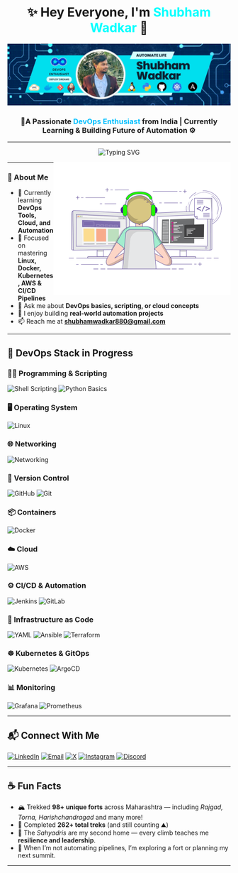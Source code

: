 <h1 align="center">✨ Hey Everyone, I'm <span style="color:#00FFFF;">Shubham Wadkar</span> 👋</h1>

<div align="center">
  <img src="https://github.com/ShubhamWadkar12/ShubhamWadkar12/blob/main/banner.jpg" alt="Shubham Wadkar Banner">
</div>

<h3 align="center">🚀A Passionate <span style="color:#00BFFF;">DevOps Enthusiast</span> from India | Currently Learning & Building Future of Automation ⚙️</h3>

---

<p align="center">
  <img src="https://readme-typing-svg.herokuapp.com?font=Fira+Code&size=25&duration=3000&pause=1000&color=00CFFF&center=true&vCenter=true&width=600&lines=Automate+Life+⚙️;Deploy+Dreams+🚀;Keep+Learning,+Keep+Building+💻" alt="Typing SVG" />
</p>
<img align="right" alt="Coding" width="400" src="https://raw.githubusercontent.com/devSouvik/devSouvik/master/gif3.gif">




---

### 🌟 About Me  

- 🎯 Currently learning **DevOps Tools, Cloud, and Automation**  
- 🧠 Focused on mastering **Linux, Docker, Kubernetes, AWS & CI/CD Pipelines**  
- 💬 Ask me about **DevOps basics, scripting, or cloud concepts**  
- 🧩 I enjoy building **real-world automation projects**  
- 📫 Reach me at **shubhamwadkar880@gmail.com**  

---

## 🧰 DevOps Stack in Progress  

### 👨‍💻 Programming & Scripting  
![Shell Scripting](https://img.shields.io/badge/-Shell_Scripting-4EAA25?style=for-the-badge&logo=gnubash&logoColor=white)
![Python Basics](https://img.shields.io/badge/-Python_&_DS-3776AB?style=for-the-badge&logo=python&logoColor=white)

### 🖥️ Operating System  
![Linux](https://img.shields.io/badge/-Linux_For_DevOps-b58900?style=for-the-badge&logo=linux&logoColor=white)

### 🌐 Networking  
![Networking](https://img.shields.io/badge/-Networking_for_DevOps-4B0082?style=for-the-badge&logo=cloudflare&logoColor=white)

### 🔁 Version Control  
![GitHub](https://img.shields.io/badge/-GitHub-181717?style=for-the-badge&logo=github&logoColor=white)
![Git](https://img.shields.io/badge/-Git_for_DevOps-F05032?style=for-the-badge&logo=git&logoColor=white)

### 📦 Containers  
![Docker](https://img.shields.io/badge/-Docker-2496ED?style=for-the-badge&logo=docker&logoColor=white)

### ☁️ Cloud  
![AWS](https://img.shields.io/badge/-AWS_for_Automation-FF9900?style=for-the-badge&logo=amazonaws&logoColor=white)

### ⚙️ CI/CD & Automation  
![Jenkins](https://img.shields.io/badge/-Jenkins-D24939?style=for-the-badge&logo=jenkins&logoColor=white)
![GitLab](https://img.shields.io/badge/-GitLab_For_DevOps-FC6D26?style=for-the-badge&logo=gitlab&logoColor=white)

### 🧱 Infrastructure as Code  
![YAML](https://img.shields.io/badge/-YAML-5e5c5c?style=for-the-badge&logo=yaml&logoColor=white)
![Ansible](https://img.shields.io/badge/-Ansible-EE0000?style=for-the-badge&logo=ansible&logoColor=white)
![Terraform](https://img.shields.io/badge/-Terraform-7B42BC?style=for-the-badge&logo=terraform&logoColor=white)

### ☸️ Kubernetes & GitOps  
![Kubernetes](https://img.shields.io/badge/-Kubernetes-326CE5?style=for-the-badge&logo=kubernetes&logoColor=white)
![ArgoCD](https://img.shields.io/badge/-ArgoCD-F43F5E?style=for-the-badge&logo=argo&logoColor=white)

### 📊 Monitoring  
![Grafana](https://img.shields.io/badge/-Grafana-FCA5A5?style=for-the-badge&logo=grafana&logoColor=black)
![Prometheus](https://img.shields.io/badge/-Prometheus-FDE68A?style=for-the-badge&logo=prometheus&logoColor=black)

---

## 📬 Connect With Me  

[![LinkedIn](https://img.shields.io/badge/LinkedIn-0077B5?style=for-the-badge&logo=linkedin&logoColor=white)](https://www.linkedin.com/in/shubhamwadkar)
[![Email](https://img.shields.io/badge/Gmail-D14836?style=for-the-badge&logo=gmail&logoColor=white)](mailto:shubhamwadkar880@gmail.com)
[![X](https://img.shields.io/badge/X-000000?style=for-the-badge&logo=x&logoColor=white)](https://x.com/Shubham18618598)
[![Instagram](https://img.shields.io/badge/Instagram-E4405F?style=for-the-badge&logo=instagram&logoColor=white)](https://www.instagram.com/_shubham_techno?igsh=MTlpOHFxcHU4anVrMw==)
[![Discord](https://img.shields.io/badge/Discord-5865F2?style=for-the-badge&logo=discord&logoColor=white)](https://discordapp.com/users/kcj138)

---

## ☕ Fun Facts  

- 🏔️ Trekked **98+ unique forts** across Maharashtra — including *Rajgad, Torna, Harishchandragad* and many more!  
- 🥾 Completed **262+ total treks** (and still counting ⛰️)  
- 🌄 The *Sahyadris* are my second home — every climb teaches me **resilience and leadership**.  
- 🔧 When I’m not automating pipelines, I’m exploring a fort or planning my next summit.  

---


